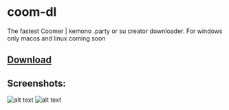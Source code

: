 # coom-dl
The fastest Coomer | kemono  .party or su creator downloader. 
For windows only macos and linux coming soon

## [Download](https://github.com/notFaad/coom-dl/releases/tag/0.27)
## Screenshots:
![alt text](https://github.com/notFaad/coom-dl/blob/main/Screenshot%202023-08-21%20120825.png)
![alt text](https://github.com/notFaad/coom-dl/blob/main/Screenshot%202023-08-18%20105545.png)

